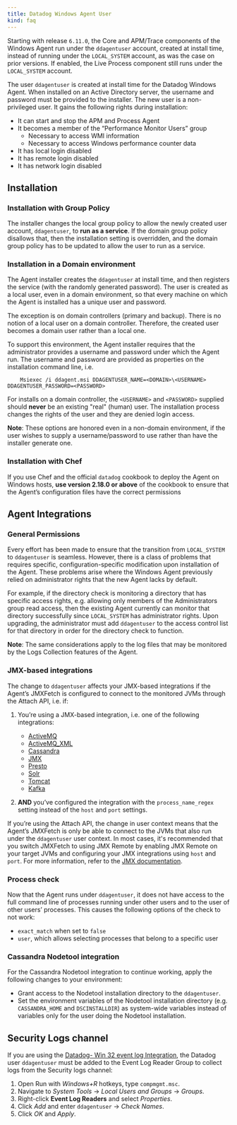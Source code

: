 ```yaml
---
title: Datadog Windows Agent User
kind: faq
---
```


Starting with release `6.11.0`, the Core and APM/Trace components of the Windows Agent run under the `ddagentuser` account, created at install time, instead of running under the `LOCAL_SYSTEM` account, as was the case on prior versions. If enabled, the Live Process component still runs under the `LOCAL_SYSTEM` account.

The user `ddagentuser` is created at install time for the Datadog Windows Agent. When installed on an Active Directory server, the username and password must be provided to the installer. The new user is a non-privileged user. It gains the following rights during installation:

* It can start and stop the APM and Process Agent
* It becomes a member of the “Performance Monitor Users” group
  * Necessary to access WMI information
  * Necessary to access Windows performance counter data
* It has local login disabled
* It has remote login disabled
* It has network login disabled

## Installation
### Installation with Group Policy

The installer changes the local group policy to allow the newly created user account, `ddagentuser`, to **run as a service**.  If the domain group policy disallows that, then the installation setting is overridden, and the domain group policy has to be updated to allow the user to run as a service.

### Installation in a Domain environment

The Agent installer creates the `ddagentuser` at install time, and then registers the service (with the randomly generated password). The user is created as a local user, even in a domain environment, so that every machine on which the Agent is installed has a unique user and password.

The exception is on domain controllers (primary and backup). There is no notion of a local user on a domain controller. Therefore, the created user becomes a domain user rather than a local one.

To support this environment, the Agent installer requires that the administrator provides a username and password under which the Agent run. The username and password are provided as properties on the installation command line, i.e.

```shell
	Msiexec /i ddagent.msi DDAGENTUSER_NAME=<DOMAIN>\<USERNAME> DDAGENTUSER_PASSWORD=<PASSWORD>
```

For installs on a domain controller, the `<USERNAME>` and `<PASSWORD>` supplied should **never** be an existing "real" (human) user. The installation process changes the rights of the user and they are denied login access.

**Note**: These options are honored even in a non-domain environment, if the user wishes to supply a username/password to use rather than have the installer generate one.

### Installation with Chef

If you use Chef and the official `datadog` cookbook to deploy the Agent on Windows hosts, **use version 2.18.0 or above** of the cookbook to ensure that the Agent’s configuration files have the correct permissions

## Agent Integrations

### General Permissions

Every effort has been made to ensure that the transition from `LOCAL_SYSTEM` to `ddagentuser` is seamless. However, there is a class of problems that requires specific, configuration-specific modification upon installation of the Agent. These problems arise where the Windows Agent previously relied on administrator rights that the new Agent lacks by default.

For example, if the directory check is monitoring a directory that has specific access rights, e.g. allowing only members of the Administrators group read access, then the existing Agent currently can monitor that directory successfully since `LOCAL_SYSTEM` has administrator rights. Upon upgrading, the administrator must add `ddagentuser` to the access control list for that directory in order for the directory check to function.

**Note**: The same considerations apply to the log files that may be monitored by the Logs Collection features of the Agent.

### JMX-based integrations

The change to `ddagentuser` affects your JMX-based integrations if the Agent’s JMXFetch is configured to connect to the monitored JVMs through the Attach API, i.e. if:

1. You’re using a JMX-based integration, i.e. one of the following integrations:
   * [ActiveMQ][1]
   * [ActiveMQ_XML][2]
   * [Cassandra][3]
   * [JMX][4]
   * [Presto][5]
   * [Solr][6]
   * [Tomcat][7]
   * [Kafka][8]

2. **AND** you’ve configured the integration with the `process_name_regex` setting instead of the `host` and `port` settings.

If you’re using the Attach API, the change in user context means that the Agent’s JMXFetch is only be able to connect to the JVMs that also run under the `ddagentuser` user context. In most cases, it's recommended that you switch JMXFetch to using JMX Remote by enabling JMX Remote on your target JVMs and configuring your JMX integrations using `host` and `port`. For more information, refer to the [JMX documentation][4].

### Process check

Now that the Agent runs under `ddagentuser`, it does not have access to the full command line of processes running under other users and to the user of other users’ processes. This causes the following options of the check to not work:

* `exact_match` when set to `false`
* `user`, which allows selecting processes that belong to a specific user

### Cassandra Nodetool integration

For the Cassandra Nodetool integration to continue working, apply the following changes to your environment:

* Grant access to the Nodetool installation directory to the `ddagentuser`.
* Set the environment variables of the Nodetool installation directory (e.g. `CASSANDRA_HOME` and `DSCINSTALLDIR`) as system-wide variables instead of variables only for the user doing the Nodetool installation.

## Security Logs channel

If you are using the [Datadog- Win 32 event log Integration][9], the Datadog user `ddagentuser` must be added to the Event Log Reader Group to collect logs from the Security logs channel:

1. Open Run with *Windows+R* hotkeys, type `compmgmt.msc`.
2. Navigate to *System Tools* -> *Local Users and Groups* -> *Groups*.
3. Right-click **Event Log Readers** and select *Properties*.
4. Click *Add* and enter `ddagentuser` -> *Check Names*.
5. Click *OK* and *Apply*.

[1]: /integrations/activemq
[2]: /integrations/activemq/#activemq-xml-integration
[3]: /integrations/cassandra
[4]: /integrations/java
[5]: /integrations/presto
[6]: /integrations/solr
[7]: /integrations/tomcat
[8]: /integrations/kafka
[9]: /integrations/win32_event_log
